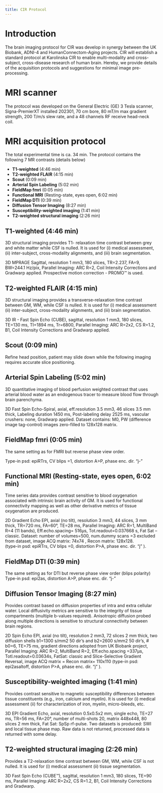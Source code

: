 ```yaml
---
title: CIR Protocol
---
```


# Introduction 
The brain imaging protocol for CIR was develop in synergy between the UK Biobank, ADNI-4  and HumanConnectom-Aging projects. CIR will establish a standard protocol at Karolinska CIR to enable multi-modality and cross-subject, cross-disease research of human brain. Hereby, we provide details of the acquisition protocols and suggestions for minimal image pre-processing.

# MRI scanner
The protocol was developed on the General Electric (GE) 3 Tesla scanner, Signa-PremierXT installed 202301, 70 cm bore, 80 mT/m max gradient strength, 200 T/m/s slew rate, and a 48 channels RF receive head-neck coil. 

# MRI acquisition protocol
The total experimental time is ca. 34 min. The protocol contains the following 7 MR contrasts (details below)
* **T1-weighted** (4:46 min)
* **T2-weighted FLAIR** (4:15 min)
* **Scout** (0:09 min)
* **Arterial Spin Labeling** (5:02 min)
* **FieldMap fmri** (0:05 min)
* **Functional MRI** (Resting-state, eyes open, 6:02 min)
* **FieldMap DTI** (0:39 min)
* **Diffusion Tensor Imaging** (8:27 min)
* **Susceptibility-weighted imaging** (1:41 min)
* **T2-weighted structural imaging** (2:26 min)

## T1-weighted (4:46 min)
3D structural imaging provides T1- relaxation time contrast between grey and white matter while CSF is nulled. It is used for (i) medical assessment, (ii) inter-subject, cross-modality alignments, and (iii) brain segmentation.

3D MPRAGE Sagittal, resolution 1 mm3, 180 slices, TR=2.237, FA=9, BW=244.1 Hz/pix, Parallel Imaging: ARC R=2, Coil Intensity Corrections and Gradwarp applied. Prospective motion correction - PROMO™ is used.

## T2-weighted FLAIR (4:15 min)
3D structural imaging provides a transverse-relaxation time contrast between GM, WM, while CSF is nulled. It is used for (i) medical assessment (ii) inter-subject, cross-modality alignments, and (iii) brain segmentation.

3D IR - Fast Spin Echo (CUBE), sagittal, resolution 1 mm3, 180 slices, TE=130 ms, TI=1894 ms, Tr=6800, Parallel Imaging: ARC R=2x2, CS  R=1.2, B1, Coil Intensity Corrections and Gradwarp applied. 

## Scout (0:09 min)
Refine head position, patient may slide down while the following imaging requires accurate slice positioning.

## Arterial Spin Labeling (5:02 min)
3D quantitative imaging of blood perfusion weighted contrast that uses arterial blood water as an endogenous tracer to measure blood flow through brain parenchyma.

3D Fast Spin Echo-Spiral, axial, eff.resolution 3.5 mm3, 46 slices 3.5 mm thick, Labeling duration 1450 ms, Post-labeling delay 2525 ms, vascular crushers: none, Gradwarp applied. Dataset contains: M0, PW (difference image tag-control) images zero-filled to 128x128 matrix. 

## FieldMap fmri (0:05 min)
The same setting as for FMRI but reverse phase view order. 

Type-in psd: epiRTrs, CV blips =1, distortion A>P, phase enc. dir. “j-”

## Functional MRI (Resting-state, eyes open, 6:02 min)
Time series data provides contrast sensitive to blood oxygenation associated with intrinsic brain activity of GM. It is used for functional connectivity mapping as well as other derivative metrics of tissue oxygenation are produced.

2D Gradient Echo EPI, axial (no tilt), resolution 3 mm3, 44 slices, 3 mm thick,  TR=720 ms, FA=60°, TE=28 ms, Parallel Imaging: ARC R=1, MultiBand R=4 (11 bands), Eff.echo.spacing= 516µs, Tot.readout=0.037668 s, Fat Sat – classic.
Dataset: number of volumes=500, num.dummy scans =3 excluded from dataset, image ACQ matrix: 74x74 , Recon matrix: 128x128.  
(type-in psd: epiRTrs, CV blips =0, distortion P>A, phase enc. dir. “j”  ).

## FieldMap DTI  (0:39 min)
The same setting as for DTI but reverse phase view order (blips polarity)
Type-in psd: epi2as, distortion A>P, phase enc. dir. “j-”

## Diffusion Tensor Imaging (8:27 min)
Provides contrast based on diffusion properties of intra and extra cellular water. Local diffusivity metrics are sensitive to the integrity of tissue compartments (multiple b-values required). Anisotropic diffusion probed along multiple directions is sensitive to structural connectivity between brain regions.

2D Spin Echo EPI, axial (no tilt), resolution 2 mm3, 72 slices 2 mm thick, two diffusion shells b1=1300 s/mm2 50 dir’s and b2=2600 s/mm2 50 dir’s, # b0=6, TE=75 ms, gradient directions adopted from UK Biobank project,  Parallel Imaging: ARC R=2, MultiBand R=2,  Eff.echo.spacing =337µs, Totl.readout=0.03634s,  FatSat: classic and Slice-Selective  Gradient Reversal,  image ACQ matrix = Recon matrix= 110x110 
(type-in psd: epi2asaltoff, distortion P>A, phase enc. dir. “j”  ).

## Susceptibility-weighted imaging (1:41 min)
Provides contrast sensitive to magnetic susceptibility differences between tissue constituents (e.g., iron, calcium and myelin). It is used for (i) medical assessment (ii) for characterization of iron, myelin, micro-bleeds, etc.

3D EPI Gradient Echo, axial, resolution 0.5x0.5x2 mm, single echo, TE=27 ms, TR=56 ms, FA=20°, number of multi-shots 20, matrix 448x448, 80 slices 2 mm thick, Fat Sat: SpSp rf-pulse. Two datasets is produced: SWI and local tissue phase map. Raw data is not returned, processed data is returned with some delay.

## T2-weighted structural imaging (2:26 min)
Provides a T2-relaxation time contrast between GM, WM, while CSF is not nulled. It is used for (i) medical assessment (ii) tissue segmentation.

3D Fast Spin Echo (CUBE™), sagittal, resolution 1 mm3, 180 slices, TE=90 ms,  Parallel Imaging: ARC R=2x2, CS R=1.2, B1, Coil Intensity Corrections and Gradwarp. 